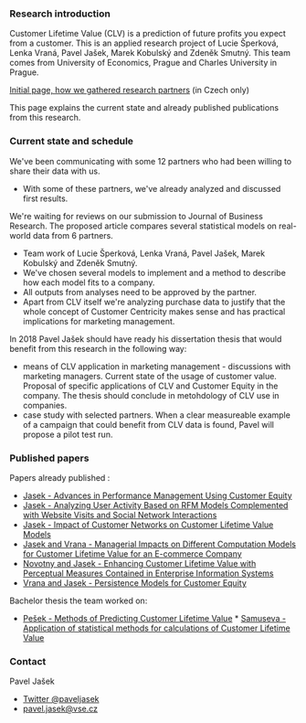 ### Research introduction
Customer Lifetime Value (CLV) is a prediction of future profits you expect from a customer. This is an applied research project of Lucie Šperková, Lenka Vraná, Pavel Jašek, Marek Kobulský and Zdeněk Smutný. This team comes from University of Economics, Prague and Charles University in Prague.

[Initial page, how we gathered research partners](http://jasek.info/callfordata.html) (in Czech only)

This page explains the current state and already published publications from this research.

### Current state and schedule
We've been communicating with some 12 partners who had been willing to share their data with us.
* With some of these partners, we've already analyzed and discussed first results.

We're waiting for reviews on our submission to Journal of Business Research. The proposed article compares several statistical models on real-world data from 6 partners.
* Team work of Lucie Šperková, Lenka Vraná, Pavel Jašek, Marek Kobulský and Zdeněk Smutný.
* We've chosen several models to implement and a method to describe how each model fits to a company.
* All outputs from analyses need to be approved by the partner.
* Apart from CLV itself we're analyzing purchase data to justify that the whole concept of Customer Centricity makes sense and has practical implications for marketing management.

In 2018 Pavel Jašek should have ready his dissertation thesis that would benefit from this research in the following way:
* means of CLV application in marketing management - discussions with marketing managers. Current state of the usage of customer value. Proposal of specific applications of CLV and Customer Equity in the company. The thesis should conclude in metohdology of CLV use in companies.
* case study with selected partners. When a clear measureable example of a campaign that could benefit from CLV data is found, Pavel will propose a pilot test run.

### Published papers
Papers already published :
* [Jasek - Advances in Performance Management Using Customer Equity](https://github.com/CLVresearch/public/blob/master/papers/Jasek%20-%20Advances%20in%20Performance%20Management%20Using%20Customer%20Equity.pdf)
* [Jasek - Analyzing User Activity Based on RFM Models Complemented with Website Visits and Social Network Interactions](https://github.com/CLVresearch/public/blob/master/papers/Jasek%20-%20Analyzing%20User%20Activity%20Based%20on%20RFM%20Models%20Complemented%20with%20Website%20Visits%20and%20Social%20Network%20Interactions.pdf)
* [Jasek - Impact of Customer Networks on Customer Lifetime Value Models](https://github.com/CLVresearch/public/blob/master/papers/Jasek%20-%20Impact%20of%20Customer%20Networks%20on%20Customer%20Lifetime%20Value%20Models.pdf)
* [Jasek and Vrana - Managerial Impacts on Different Computation Models for Customer Lifetime Value for an E-commerce Company](https://github.com/CLVresearch/public/blob/master/papers/Jasek%20and%20Vrana%20-%20Managerial%20Impacts%20on%20Different%20Computation%20Models%20for%20Customer%20Lifetime%20Value%20for%20an%20E-commerce%20Company.pdf)
* [Novotny and Jasek - Enhancing Customer Lifetime Value with Perceptual Measures Contained in Enterprise Information Systems](https://github.com/CLVresearch/public/blob/master/papers/Novotny%20and%20Jasek%20-%20Enhancing%20Customer%20Lifetime%20Value%20with%20Perceptual%20Measures%20Contained%20in%20Enterprise%20Information%20Systems.pdf)
* [Vrana and Jasek - Persistence Models for Customer Equity](https://github.com/CLVresearch/public/blob/master/papers/Vrana%20and%20Jasek%20-%20Persistence%20Models%20for%20Customer%20Equity.pdf)

Bachelor thesis the team worked on:
* [Pešek - Methods of Predicting Customer Lifetime Value](https://github.com/CLVresearch/public/blob/master/bachelor-thesis/Pe%C5%A1ek%20-%20Zp%C5%AFsoby%20predikce%20dlouhodob%C3%A9%20hodnoty%20z%C3%A1kazn%C3%ADka.pdf)
* [Samuseva - Application of statistical methods for calculations of Customer Lifetime Value](https://github.com/CLVresearch/public/raw/master/bachelor-thesis/Samuseva%20-%20Aplikace%20statisticky%CC%81ch%20metod%20pr%CC%8Ci%20vy%CC%81poc%CC%8Ctu%20celoz%CC%8Civotni%CC%81%20hodnoty%20za%CC%81kazni%CC%81ka.pdf)

### Contact

Pavel Jašek
* [Twitter @paveljasek](https://www.twitter.com/paveljasek)
* pavel.jasek@vse.cz
